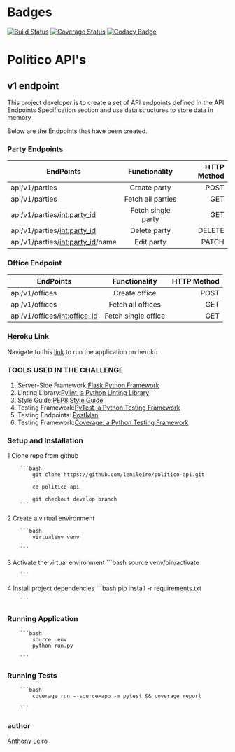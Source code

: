 # Badges

[![Build Status](https://api.travis-ci.org/lenileiro/politico-api.svg?branch=develop)](https://travis-ci.org/lenileiro/politico-api) 
[![Coverage Status](https://coveralls.io/repos/github/lenileiro/politico-api/badge.svg?branch=develop)](https://coveralls.io/github/lenileiro/politico-api?branch=develop)
[![Codacy Badge](https://api.codacy.com/project/badge/Grade/a2ba7d88ba0b45189d58fd361e33cea6)](https://www.codacy.com/app/lenileiro/politico-api?utm_source=github.com&amp;utm_medium=referral&amp;utm_content=lenileiro/politico-api&amp;utm_campaign=Badge_Grade)

# Politico API's

## v1 endpoint

This project developer is to create a set of API endpoints defined in the API Endpoints Specification
section and use data structures to store data in memory 

Below are the Endpoints that have been created.

### Party Endpoints

| EndPoints       | Functionality  | HTTP Method  |
| ------------- |:-------------:| -----:|
| api/v1/parties | Create party| POST |
| api/v1/parties | Fetch all parties |GET|
| api/v1/parties/<int:party_id> |Fetch single party |GET|
| api/v1/parties/<int:party_id> |Delete party |DELETE|
| api/v1/parties/<int:party_id>/name|Edit party |PATCH|

### Office Endpoint

| EndPoints       | Functionality  | HTTP Method  |
| ------------- |:-------------:| -----:|
| api/v1/offices |Create office |POST|
| api/v1/offices |Fetch all offices |GET|
| api/v1/offices/<int:office_id> |Fetch single office |GET|

### Heroku Link

 Navigate to this [link](https://politico-v1-api.herokuapp.com/) to run the application on heroku


### TOOLS USED IN THE CHALLENGE

1. Server-Side Framework:[Flask Python Framework](http://flask.pocoo.org/)
2. Linting Library:[Pylint, a Python Linting Library](https://www.pylint.org/)
3. Style Guide:[PEP8 Style Guide](https://www.python.org/dev/peps/pep-0008/)
4. Testing Framework:[PyTest, a Python Testing Framework](https://docs.pytest.org/en/latest/)
5. Testing Endpoints: [PostMan](https://www.getpostman.com/)
6. Testing Framework:[Coverage, a Python Testing Framework](https://coverage.readthedocs.io/en/v4.5.x/)

### Setup and Installation

1 Clone repo from github

        ```bash
            git clone https://github.com/lenileiro/politico-api.git

            cd politico-api

            git checkout develop branch
        ```

2 Create a virtual environment

        ```bash
            virtualenv venv

        ```
3 Activate the virtual environment
        ```bash
            source venv/bin/activate

        ```

4 Install project dependencies
         ```bash
            pip install -r requirements.txt

        ```

### Running Application

        ```bash
            source .env
            python run.py

        ```

### Running Tests

        ```bash
            coverage run --source=app -m pytest && coverage report

        ```

### author

[Anthony Leiro](https://github.com/lenileiro)